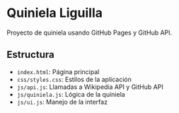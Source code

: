 # Quiniela Liguilla
Proyecto de quiniela usando GitHub Pages y GitHub API.

## Estructura
- `index.html`: Página principal
- `css/styles.css`: Estilos de la aplicación
- `js/api.js`: Llamadas a Wikipedia API y GitHub API
- `js/quiniela.js`: Lógica de la quiniela
- `js/ui.js`: Manejo de la interfaz

